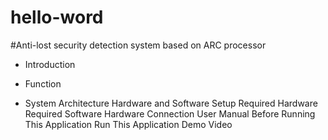 # hello-word
#Anti-lost security detection system based on ARC processor

 - Introduction
 * Function
 + System Architecture
Hardware and Software Setup
Required Hardware
Required Software
Hardware Connection
User Manual
Before Running This Application
Run This Application
Demo Video
